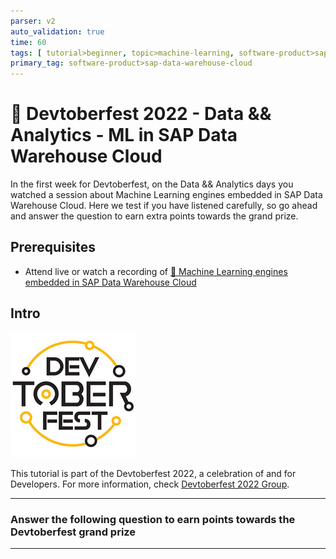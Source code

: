 ```yaml
---
parser: v2
auto_validation: true
time: 60
tags: [ tutorial>beginner, topic>machine-learning, software-product>sap-hana-cloud]
primary_tag: software-product>sap-data-warehouse-cloud
---
```


# 🔵 Devtoberfest 2022 - Data && Analytics - ML in SAP Data Warehouse Cloud
<!-- description --> In the first week for Devtoberfest, on the Data && Analytics days you watched a session about Machine Learning engines embedded in SAP Data Warehouse Cloud. Here we test if you have listened carefully, so go ahead and answer the question to earn extra points towards the grand prize.

## Prerequisites
 - Attend live or watch a recording of [🔵 Machine Learning engines embedded in SAP Data Warehouse Cloud](https://groups.community.sap.com/t5/devtoberfest/machine-learning-engines-embedded-in-sap-data-warehouse-cloud/ev-p/9108)



## Intro
![Devtoberfest](Devtoberfest.jpg)

This tutorial is part of the Devtoberfest 2022, a celebration of and for Developers. For more information, check [Devtoberfest 2022 Group](https://groups.community.sap.com/t5/devtoberfest/gh-p/Devtoberfest).

---

### Answer the following question to earn points towards the Devtoberfest grand prize




---
